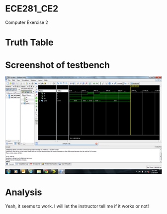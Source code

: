 ECE281_CE2
==========

Computer Exercise 2

# Truth Table

# Screenshot of testbench

![Testbench Results](CE2_screenshot.png)

# Analysis

Yeah, it seems to work.  I will let the instructor tell me if it works or not!
